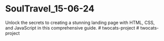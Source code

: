 # SoulTravel_15-06-24
Unlock the secrets to creating a stunning landing page with HTML, CSS, and JavaScript in this comprehensive guide.
#   t w o c a t s - p r o j e c t  
 #   t w o c a t s - p r o j e c t  
 